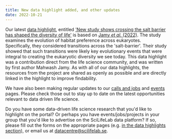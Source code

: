 ```yaml
---
title: New data highlight added, and other updates
date: 2022-10-21
---
```


Our latest [data highlight](/highlights/), entitled ['New study shows crossing the salt barrier has shaped the diversity of life'](/highlights/diversity_of_life/) is based on [Jamy *et al.* (2022)](https://doi.org/10.1038/s41559-022-01838-4). The study examines the evolution of habitat preference across eukaryotes. Specifically, they considered transitions across the 'salt-barrier'. Their study showed that such transitions were likely key evolutionary events that were integral to creating the  eukaryotic diversity we see today. This data highlight was a contribution direct from the life science community, and was written by first author Mahwash Jamy. As with all of our data highlights, the resources from the project are shared as openly as possible and are directly linked in the highlight to improve findability.

We have also been making regular updates to our [calls and jobs](/calls_and_jobs) and [events](/events) pages. Please check those out to stay up to date on the latest opportunities relevant to data driven life science.

Do you have some data-driven life science research that you'd like to highlight on the portal? Or perhaps you have events/jobs/projects in your group that you'd like to advertise on the SciLifeLab data platform? If so, please fill out the forms on the appropriate pages (e.g. [in the data highlights section](/highlights/)), or email us at datacentre@scilifelab.se.
